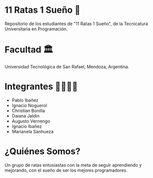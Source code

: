 # 11 Ratas 1 Sueño 🐀
Repositorio de los estudiantes de "11 Ratas 1 Sueño", de la Tecnicatura Universitaria en Programación.
# Facultad 🏛️
Universidad Tecnológica de San Rafael, Mendoza, Argentina.
# Integrantes 👩‍💻👨‍💻
- Pablo Ibañez
- Ignacio Noguerol
- Christian Bonilla
- Daiana Jaldin
- Augusto Vernengo
- Ignacio Ibañez
- Marianela Sanhueza
# ¿Quiénes Somos?
Un grupo de ratas entusiastas con la meta de seguir aprendiendo y mejorando, con el sueño de ser los mejores programadores.
